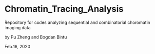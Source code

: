 # Chromatin_Tracing_Analysis
Repository for codes analyzing sequential and combinatorial choromatin imaging data

by Pu Zheng and Bogdan Bintu

Feb.18, 2020
